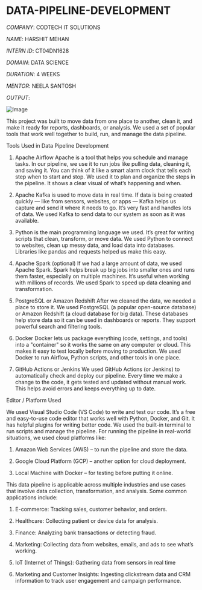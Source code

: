 # DATA-PIPELINE-DEVELOPMENT

*COMPANY*: CODTECH IT SOLUTIONS

*NAME*: HARSHIT MEHAN

*INTERN ID*: CT04DN1628

*DOMAIN*: DATA SCIENCE

*DURATION*: 4 WEEKS

*MENTOR*: NEELA SANTOSH

*OUTPUT*: 

![Image](https://github.com/user-attachments/assets/2a384e71-b22c-4a13-a6de-ed1c732ad37a)


This project was built to move data from one place to another, clean it, and make it ready for reports, dashboards, or analysis. We used a set of popular tools that work well together to build, run, and manage the data pipeline.

Tools Used in Data Pipeline Development
1. Apache Airflow Apache is a tool that helps you schedule and manage tasks. In our pipeline, we use it to run jobs like pulling data, cleaning it, and saving it. You can think of it like a smart alarm clock that tells each step when to start and stop. We used it to plan and organize the steps in the pipeline. It shows a clear visual of what’s happening and when.

2. Apache Kafka is used to move data in real time. If data is being created quickly — like from sensors, websites, or apps — Kafka helps us capture and send it where it needs to go. It’s very fast and handles lots of data. We used Kafka to send data to our system as soon as it was available.

3. Python is the main programming language we used. It’s great for writing scripts that clean, transform, or move data. We used Python to connect to websites, clean up messy data, and load data into databases. Libraries like pandas and requests helped us make this easy.

4. Apache Spark (optional) If we had a large amount of data, we used Apache Spark. Spark helps break up big jobs into smaller ones and runs them faster, especially on multiple machines. It’s useful when working with millions of records. We used Spark to speed up data cleaning and transformation.

5. PostgreSQL or Amazon Redshift
After we cleaned the data, we needed a place to store it. We used PostgreSQL (a popular open-source database) or Amazon Redshift (a cloud database for big data). These databases help store data so it can be used in dashboards or reports. They support powerful search and filtering tools.

6. Docker Docker lets us package everything (code, settings, and tools) into a "container" so it works the same on any computer or cloud. This makes it easy to test locally before moving to production. We used Docker to run Airflow, Python scripts, and other tools in one place.

7. GitHub Actions or Jenkins We used GitHub Actions (or Jenkins) to automatically check and deploy our pipeline. Every time we make a change to the code, it gets tested and updated without manual work. This helps avoid errors and keeps everything up to date.


Editor / Platform Used

We used Visual Studio Code (VS Code) to write and test our code. It’s a free and easy-to-use code editor that works well with Python, Docker, and Git. It has helpful plugins for writing better code. We used the built-in terminal to run scripts and manage the pipeline. For running the pipeline in real-world situations, we used cloud platforms like:

1. Amazon Web Services (AWS) – to run the pipeline and store the data.

2. Google Cloud Platform (GCP) – another option for cloud deployment.

3. Local Machine with Docker – for testing before putting it online.


This data pipeline is applicable across multiple industries and use cases that involve data collection, transformation, and analysis. Some common applications include:

1. E-commerce: Tracking sales, customer behavior, and orders.

2. Healthcare: Collecting patient or device data for analysis.

3. Finance: Analyzing bank transactions or detecting fraud.

4. Marketing: Collecting data from websites, emails, and ads to see what’s working.

5. IoT (Internet of Things): Gathering data from sensors in real time

6. Marketing and Customer Insights: Ingesting clickstream data and CRM information to track user engagement and campaign performance.

